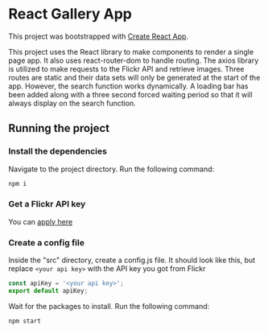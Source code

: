# React Gallery App
This project was bootstrapped with [Create React App](https://github.com/facebook/create-react-app).

This project uses the React library to make components to render a single page app. It also uses react-router-dom to
handle routing. The axios library is utilized to make requests to the Flickr API and retrieve images. Three routes are static and their
data sets will only be generated at the start of the app. However, the search function works dynamically. A loading bar has been added
along with a three second forced waiting period so that it will always display on the search function.

## Running the project

### Install the dependencies
Navigate to the project directory. Run the following command:
```bash
npm i
```

### Get a Flickr API key
You can [apply here](https://www.flickr.com/services/apps/create/apply/)

### Create a config file
Inside the "src" directory, create a config.js file. It should look like this, but replace `<your api key>` with the API key you got from Flickr

```js
const apiKey = '<your api key>';
export default apiKey;
```

Wait for the packages to install. Run the following command:

```bash
npm start
```
